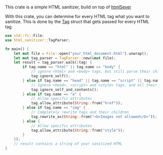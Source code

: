 This crate is a simple HTML sanitizer, build on top of [html5ever](https://crates.io/crates/html5ever)

With this crate, you can determine for every HTML tag what you want to sanitize. This is done by the [Tag](struct.Tag.html) struct that gets passed for every HTML tag.

```rust
use std::fs::File;
use html_sanitizer::TagParser;

fn main() {
    let mut file = File::open("your_html_document.html").unwrap();
    let mut tag_parser = TagParser::new(&mut file);
    let result = tag_parser.walk(|tag| {
        if tag.name == "html" || tag.name == "body" {
            // ignore <html> and <body> tags, but still parse their children
            tag.ignore_self();
        } else if tag.name == "head" || tag.name == "script" || tag.name == "style" {
            // Ignore <head>, <script> and <style> tags, and all their children
            tag.ignore_self_and_contents();
        } else if tag.name == "a" {
            // Allow specific attributes
            tag.allow_attribute(String::from("href"));
        } else if tag.name == "img" {
            // Completely rewrite tags and their children
            tag.rewrite_as(String::from("<b>Images not allowed</b>"));
        } else {
            // Allow specific attributes
            tag.allow_attribute(String::from("style"));
        }
    });
    // result contains a string of your sanitized HTML
}
```